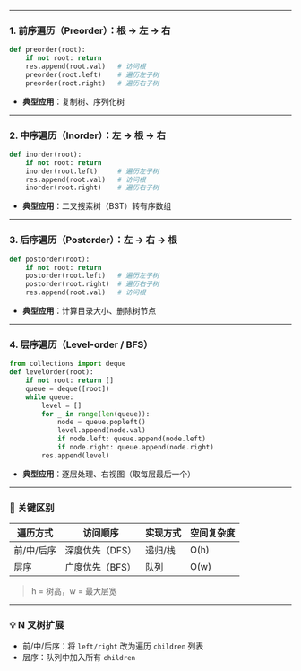 
---

### 1. **前序遍历（Preorder）**：根 → 左 → 右
```python
def preorder(root):
    if not root: return
    res.append(root.val)   # 访问根
    preorder(root.left)    # 遍历左子树
    preorder(root.right)   # 遍历右子树
```
- **典型应用**：复制树、序列化树

---

### 2. **中序遍历（Inorder）**：左 → 根 → 右
```python
def inorder(root):
    if not root: return
    inorder(root.left)     # 遍历左子树
    res.append(root.val)   # 访问根
    inorder(root.right)    # 遍历右子树
```
- **典型应用**：二叉搜索树（BST）转有序数组

---

### 3. **后序遍历（Postorder）**：左 → 右 → 根
```python
def postorder(root):
    if not root: return
    postorder(root.left)   # 遍历左子树
    postorder(root.right)  # 遍历右子树
    res.append(root.val)   # 访问根
```
- **典型应用**：计算目录大小、删除树节点

---

### 4. **层序遍历（Level-order / BFS）**
```python
from collections import deque
def levelOrder(root):
    if not root: return []
    queue = deque([root])
    while queue:
        level = []
        for _ in range(len(queue)):
            node = queue.popleft()
            level.append(node.val)
            if node.left: queue.append(node.left)
            if node.right: queue.append(node.right)
        res.append(level)
```
- **典型应用**：逐层处理、右视图（取每层最后一个）

---

### 🌟 **关键区别**
| 遍历方式 | 访问顺序       | 实现方式 | 空间复杂度 |
|----------|----------------|----------|------------|
| 前/中/后序 | 深度优先（DFS） | 递归/栈  | O(h)       |
| 层序     | 广度优先（BFS） | 队列     | O(w)       |
> h = 树高，w = 最大层宽

---

### 💡 **N 叉树扩展**
- 前/中/后序：将 `left/right` 改为遍历 `children` 列表
- 层序：队列中加入所有 `children`
